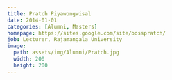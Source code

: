 ```yaml
---
title: Pratch Piyawongwisal
date: 2014-01-01
categories: [Alumni, Masters]
homepage: https://sites.google.com/site/bosspratch/
job: Lecturer, Rajamangala University
image:
  path: assets/img/Alumni/Pratch.jpg
  width: 200
  height: 200
---
```


